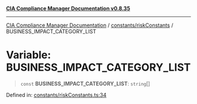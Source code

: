 [**CIA Compliance Manager Documentation v0.8.35**](../../../README.md)

***

[CIA Compliance Manager Documentation](../../../modules.md) / [constants/riskConstants](../README.md) / BUSINESS\_IMPACT\_CATEGORY\_LIST

# Variable: BUSINESS\_IMPACT\_CATEGORY\_LIST

> `const` **BUSINESS\_IMPACT\_CATEGORY\_LIST**: `string`[]

Defined in: [constants/riskConstants.ts:34](https://github.com/Hack23/cia-compliance-manager/blob/b297770fc62abf558e2711cd029bbbe74e6c5cfb/src/constants/riskConstants.ts#L34)
